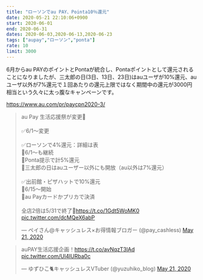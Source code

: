 ```yaml
---
title: "ローソンでau PAY、Pointa10％還元"
date: 2020-05-21 22:10:06+0900
start: 2020-06-01
end: 2020-06-31
dates: 2020-06-03,2020-06-13,2020-06-23
tags: ["aupay","ローソン","ponta"]
rate: 10
limit: 3000
---
```


6月からau PAYのポイントとPontaが統合し、Pontaポイントとして還元されることになりましたが、三太郎の日(3日、13日、23日)はauユーザが10%還元、auユーザ以外が7%還元で１回あたりの還元上限ではなく期間中の還元が3000円相当という久々に太っ腹なキャンペーンです。

https://www.au.com/pr/paycpn2020-3/

<blockquote class="twitter-tweet"><p lang="ja" dir="ltr">au Pay 生活応援祭が変更📝<br><br>✅6/1～変更<br><br>✅ローソンで4%還元：詳細は表<br>🔻6/1～も継続<br>🔻Ponta提示で計5%還元<br>🔻三太郎の日はauユーザー以外にも開放（au以外は7%還元）<br><br>✅出前館・ピザハットで10%還元<br>🔻6/15～開始<br>🔻au Payカードかプリカで決済<br><br>全店2倍は5/31で終了🤔<a href="https://t.co/1Gdt5WoMK0">https://t.co/1Gdt5WoMK0</a> <a href="https://t.co/dcMQeX6abP">pic.twitter.com/dcMQeX6abP</a></p>&mdash; ペイさん@キャッシュレス×お得情報ブロガー (@pay_cashless) <a href="https://twitter.com/pay_cashless/status/1263340601904267264?ref_src=twsrc%5Etfw">May 21, 2020</a></blockquote> <script async src="https://platform.twitter.com/widgets.js" charset="utf-8"></script>

<blockquote class="twitter-tweet"><p lang="ja" dir="ltr">auPAY生活応援企画！<a href="https://t.co/avNqzT3lAd">https://t.co/avNqzT3lAd</a> <a href="https://t.co/Ul4IURba0c">pic.twitter.com/Ul4IURba0c</a></p>&mdash; ゆずひこ🐈キャッシュレスVTuber (@yuzuhiko_blog) <a href="https://twitter.com/yuzuhiko_blog/status/1263277996405739521?ref_src=twsrc%5Etfw">May 21, 2020</a></blockquote> <script async src="https://platform.twitter.com/widgets.js" charset="utf-8"></script>

